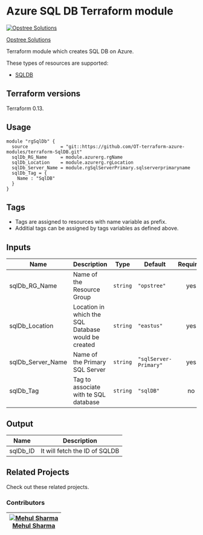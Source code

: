 Azure SQL DB Terraform module
=====================================

[![Opstree Solutions][opstree_avatar]][opstree_homepage]

[Opstree Solutions][opstree_homepage] 

  [opstree_homepage]: https://opstree.github.io/
  [opstree_avatar]: https://img.cloudposse.com/150x150/https://github.com/opstree.png

Terraform module which creates SQL DB on Azure.

These types of resources are supported:

* [SQLDB](https://github.com/OT-terraform-azure-modules/terraform-SqlDB)

Terraform versions
------------------

Terraform 0.13.

Usage
------

```hcl
module "rgSqlDb" {
  source            = "git::https://github.com/OT-terraform-azure-modules/terraform-SqlDB.git"
  sqlDb_RG_Name     = module.azurerg.rgName
  sqlDb_Location    = module.azurerg.rgLocation
  sqlDb_Server_Name = module.rgSqlServerPrimary.sqlserverprimaryname
  sqlDb_Tag = {
    Name : "SqlDB"
  }
}
```

Tags
----
* Tags are assigned to resources with name variable as prefix.
* Additial tags can be assigned by tags variables as defined above.

Inputs
------
| Name | Description | Type | Default | Required |
|------|-------------|------|---------|:--------:|
| sqlDb_RG_Name | Name of the Resource Group | `string` | `"opstree"` | yes |
| sqlDb_Location | Location in which the SQL Database would be created | `string` | `"eastus"` | yes |
| sqlDb_Server_Name | Name of the Primary SQL Server | `string` | `"sqlServer-Primary"` | yes |
| sqlDb_Tag | Tag to associate with te SQL database | `string` | `"sqlDB"` | no |

Output
------
| Name | Description |
|------|-------------|
| sqlDb_ID | It will fetch the ID of SQLDB |

## Related Projects

Check out these related projects. 

### Contributors

|  [![Mehul Sharma][mehul_avatar]][mehul_homepage]<br/>[Mehul Sharma][mehul_homepage] |
|---|

  [mehul_homepage]: https://gitlab.com/mehulsharma2010
  [mehul_avatar]: https://gitlab.com/uploads/-/system/user/avatar/7039343/avatar.png?width=300
